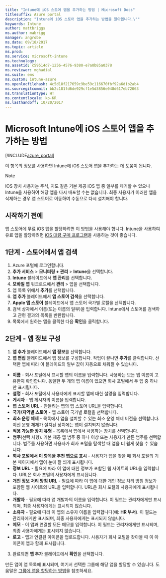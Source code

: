 ```yaml
---
title: "Intune에 iOS 스토어 앱을 추가하는 방법 | Microsoft Docs"
titlesuffix: Azure portal
description: "Intune에 iOS 스토어 앱을 추가하는 방법을 알아봅니다.\""
keywords: Intune
author: mattbriggs
ms.author: mabrigg
manager: angrobe
ms.date: 09/18/2017
ms.topic: article
ms.prod: 
ms.service: microsoft-intune
ms.technology: 
ms.assetid: c59514d7-1256-4576-9380-e7a0b85a0378
ms.reviewer: mghadial
ms.suite: ems
ms.custom: intune-azure
ms.openlocfilehash: 4c5d18f217659c9be59c116670fbf92a6d1b2ab4
ms.sourcegitcommit: bb2c181fd6de929cf1e5d3856e048d617eb72063
ms.translationtype: HT
ms.contentlocale: ko-KR
ms.lasthandoff: 10/20/2017
---
```

# <a name="how-to-add-ios-store-apps-to-microsoft-intune"></a>Microsoft Intune에 iOS 스토어 앱을 추가하는 방법

[!INCLUDE[azure_portal](./includes/azure_portal.md)]


이 항목의 정보를 사용하면 Intune에 iOS 스토어 앱을 추가하는 데 도움이 됩니다.

>[!NOTE]
>IOS 장치 사용자는 주식, 지도 같은 기본 제공 iOS 앱 중 일부를 제거할 수 있으나 Intune을 사용하여 해당 앱을 다시 배포할 수는 없습니다. 최종 사용자가 이러한 앱을 삭제하는 경우 앱 스토어로 이동하여 수동으로 다시 설치해야 합니다.

## <a name="before-you-start"></a>시작하기 전에

앱 스토어에 무료 iOS 앱을 할당하려면 이 방법을 사용해야 합니다. Intune을 사용하여 유료 앱을 할당하려면 [iOS 대량 구매 프로그램](vpp-apps-ios.md)을 사용하는 것이 좋습니다.


## <a name="step-1---search-for-the-app-in-the-store"></a>1단계 - 스토어에서 앱 검색

1. Azure 포털에 로그인합니다.
2. **추가 서비스** > **모니터링 + 관리** > **Intune**을 선택합니다.
3. **Intune** 블레이드에서 **앱 관리**를 선택합니다.
4. **모바일 앱** 워크로드에서 **관리** > 앱을 선택합니다.
5. 앱 목록 위에서 **추가**를 선택합니다.
6. **앱 추가** 블레이드에서 **앱 스토어 검색**을 선택합니다.
7. **Apple 앱 스토어** 블레이드에서 앱 스토어 국가별 로캘을 선택합니다.
8. 검색 상자에서 이름(또는 이름의 일부)을 입력합니다. Intune에서 스토어를 검색하고 관련 결과의 목록을 반환합니다.
9. 목록에서 원하는 앱을 클릭한 다음 **확인**을 클릭합니다.

## <a name="step-2---configure-app-information"></a>2단계 - 앱 정보 구성

1. **앱 추가** 블레이드에서 **앱 정보**를 선택합니다.
2. **앱 편집** 블레이드에서 앱 정보를 구성합니다. 작업이 끝나면 **추가**를 클릭합니다. 선택한 앱에 따라 이 블레이드의 일부 값이 자동으로 채워질 수 있습니다.
- **이름** - 회사 포털에서 표시할 앱의 이름을 입력합니다. 사용하는 모든 앱 이름이 고유한지 확인합니다. 동일한 두 개의 앱 이름이 있으면 회사 포털에서 두 앱 중 하나만 표시됩니다.
- **설명** - 회사 포털에서 사용자에게 표시할 앱에 대한 설명을 입력합니다.
- **게시자** - 앱 게시자의 이름을 입력합니다.
- **앱 스토어 URL** - 만들려는 앱의 앱 스토어 URL을 입력합니다.
- **국가/지역별 스토어** - 앱 스토어 국가별 로캘을 선택합니다.
- **최소 운영 체제** - 목록에서 앱을 설치할 수 있는 최소 운영 체제 버전을 선택합니다. 이전 운영 체제가 설치된 장치에는 앱이 설치되지 않습니다.
- **적용 가능한 장치 유형** - 목록에서 앱에서 사용하는 장치를 선택합니다.
- **범주**(선택 사항). 기본 제공 앱 범주 중 하나 이상 또는 사용자가 만든 범주를 선택합니다. 범주를 사용하면 사용자가 회사 포털을 탐색할 때 앱을 더 쉽게 찾을 수 있습니다.
- **회사 포털에서 이 항목을 추천 앱으로 표시** - 사용자가 앱을 찾을 때 회사 포털의 기본 페이지에서 앱이 눈에 잘 띄게 표시됩니다.
- **정보 URL** - 필요에 따라 이 앱에 대한 정보가 포함된 웹 사이트의 URL을 입력합니다. URL은 회사 포털의 사용자에게 표시됩니다.
- **개인 정보 처리 방침 URL** - 필요에 따라 이 앱에 대한 개인 정보 처리 방침 정보가 포함된 웹 사이트의 URL을 입력합니다. URL은 회사 포털의 사용자에게 표시됩니다.
- **개발자** - 필요에 따라 앱 개발자의 이름을 입력합니다. 이 필드는 관리자에게만 표시되며, 최종 사용자에게는 표시되지 않습니다.
- **소유자** - 필요에 따라 이 앱의 소유자 이름을 입력합니다(예: **HR 부서**).  이 필드는 관리자에게만 표시되며, 최종 사용자에게는 표시되지 않습니다.
- **메모** - 이 앱과 연결할 모든 메모를 입력합니다. 이 필드는 관리자에게만 표시되며, 최종 사용자에게는 표시되지 않습니다.
- **로고** - 앱과 연결된 아이콘을 업로드합니다. 사용자가 회사 포털을 찾아볼 때 이 아이콘이 앱과 함께 표시됩니다.
3. 완료되면 **앱 추가** 블레이드에서 **확인**을 선택합니다.

만든 앱이 앱 목록에 표시되며, 여기서 선택한 그룹에 해당 앱을 할당할 수 있습니다. 도움말은 [그룹에 앱을 할당하는 방법](apps-deploy.md)을 참조하세요.
